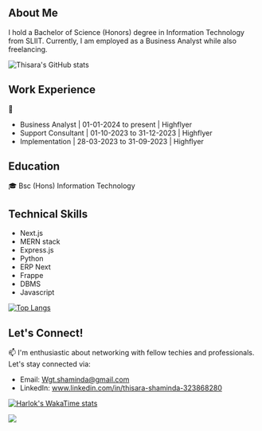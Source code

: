 ## About Me

I hold a Bachelor of Science (Honors) degree in Information Technology from SLIIT. Currently, I am employed as a Business Analyst while also freelancing.

![Thisara's GitHub stats](https://github-readme-stats.vercel.app/api?username=ThisaraS97&show_icons=true&theme=transparent)

## Work Experience

💼
- Business Analyst | 01-01-2024 to present | Highflyer
- Support Consultant | 01-10-2023 to 31-12-2023 | Highflyer
- Implementation | 28-03-2023 to 31-09-2023 | Highflyer

  
## Education

🎓 Bsc (Hons) Information Technology


## Technical Skills

-   Next.js
-   MERN stack
-   Express.js
-   Python
-   ERP Next
-   Frappe
-   DBMS
-   Javascript

[![Top Langs](https://github-readme-stats.vercel.app/api/top-langs/?username=ThisaraS97&layout=donut-vertical)](https://github.com/ThisaraS97/github-readme-stats)

## Let's Connect!

📫 I'm enthusiastic about networking with fellow techies and professionals. Let's stay connected via:

-   Email: Wgt.shaminda@gmail.com
-   LinkedIn: www.linkedin.com/in/thisara-shaminda-323868280

[![Harlok's WakaTime stats](https://github-readme-stats.vercel.app/api/wakatime?username=ffflabs)](https://github.com/ThisaraS97/github-readme-stats)

[![](https://visitcount.itsvg.in/api?id=ThisaraS97&label=Profile%20Views&color=1&icon=5&pretty=false)](https://visitcount.itsvg.in)
